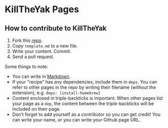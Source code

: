 # KillTheYak Pages

## How to contribute to KillTheYak

1. Fork this [repo][].
2. Copy `template.md` to a new file.
3. Write your content. Commit.
4. Send a pull request.

Some things to note:

* You can write in [Markdown][].
* If your "recipe" has any dependencies, include them in `deps`. You can refer to other pages in the repo by writing their filename (without the extension), e.g. `deps: [install-homebrew]`
* Content enclosed in triple-backticks is important. When other pages list your page as a `dep`, the content between the triple-backticks will be included on their page.
* Don't forget to add yourself as a contributor so you can get credit! You can write your name, or you can write your Github page URL. 

[Markdown]: http://daringfireball.net/projects/markdown/
[repo]: https://github.com/killtheyak/killtheyak-pages
